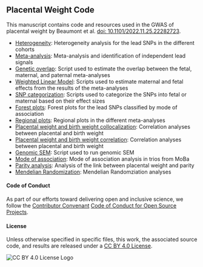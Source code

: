 ## Placental Weight Code

This manuscript contains code and resources used in the GWAS of placental weight by Beaumont et al. [doi: 10.1101/2022.11.25.22282723](https://doi.org/10.1101/2022.11.25.22282723).

- [Heterogeneity](Heterogeneity/README.md): Heterogeneity analysis for the lead SNPs in the different cohorts
- [Meta-analysis](meta_analysis/README.md): Meta-analysis and identification of independent lead signals
- [Genetic overlap](calculate_overlap/run_ldsc.sh): Script used to estimate the overlap between the fetal, maternal, and paternal meta-analyses
- [Weighted Linear Model](separating_maternal_fetal_paternal): Scripts used to estimate maternal and fetal effects from the results of the meta-analyses
- [SNP categorization](categorise_snps/README.md): Scripts used to categorize the SNPs into fetal or maternal based on their effect sizes
- [Forest plots](Classification_Forest_Plots/README.md): Forest plots for the lead SNPs classified by mode of association
- [Regional plots](Locus_zoom_plots/README.md): Regional plots in the different meta-analyses
- [Placental weight and birth weight collocalization](pw_bw_coloc/README.md): Correlation analyses between placental and birth weight
- [Placental weight and birth weight correlation](PW_BW_Correlation/README.md): Correlation analyses between placental and birth weight
- [Genomic SEM](pw_genomic_sem/genomicSEM_code.R): Script used to run genomic SEM
- [Mode of association](moba_trio/README.md): Mode of association analysis in trios from MoBa
- [Parity analysis](parity/README.md): Analysis of the link between placental weight and parity
- [Mendelian Randomization](MR_analyses/README.md): Mendelian Randomziation analyses


#### Code of Conduct

As part of our efforts toward delivering open and inclusive science, we follow the [Contributor Convenant](https://www.contributor-covenant.org/) [Code of Conduct for Open Source Projects](CODE_OF_CONDUCT.md).

#### License

Unless otherwise specified in specific files, this work, the associated source code, and results are released under a [CC BY 4.0 License](https://creativecommons.org/licenses/by/4.0/).

![CC BY 4.0 License Logo](https://i.creativecommons.org/l/by/4.0/88x31.png)


